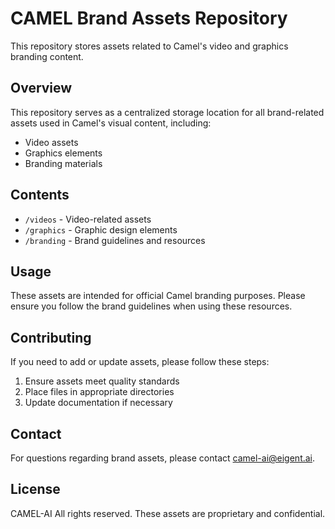 # CAMEL Brand Assets Repository

This repository stores assets related to Camel's video and graphics branding content.

## Overview

This repository serves as a centralized storage location for all brand-related assets used in Camel's visual content, including:
- Video assets
- Graphics elements
- Branding materials

## Contents

- `/videos` - Video-related assets
- `/graphics` - Graphic design elements
- `/branding` - Brand guidelines and resources

## Usage

These assets are intended for official Camel branding purposes. Please ensure you follow the brand guidelines when using these resources.

## Contributing

If you need to add or update assets, please follow these steps:
1. Ensure assets meet quality standards
2. Place files in appropriate directories
3. Update documentation if necessary

## Contact

For questions regarding brand assets, please contact camel-ai@eigent.ai.

## License

CAMEL-AI All rights reserved. These assets are proprietary and confidential. 
